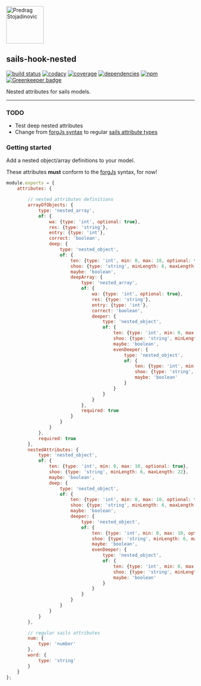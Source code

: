 <a href="http://stojadinovic.net">
  <img alt="Predrag Stojadinovic" src="https://en.stojadinovic.net/assets/images/logo-128x128-88.jpg" width="100">
</a>

## sails-hook-nested
[![build status](https://img.shields.io/travis/cope/sails-hook-nested.svg?branch=master)](https://travis-ci.org/cope/sails-hook-nested)
[![codacy](https://img.shields.io/codacy/grade/60322e02d8df469893dbb8c0a89e5cc8.svg)](https://www.codacy.com/project/cope/sails-hook-nested/dashboard)
[![coverage](https://img.shields.io/coveralls/github/cope/sails-hook-nested/master.svg)](https://coveralls.io/github/cope/sails-hook-nested?branch=master)
[![dependencies](https://david-dm.org/cope/sails-hook-nested.svg)](https://www.npmjs.com/package/sails-hook-nested)
[![npm](https://img.shields.io/npm/dt/sails-hook-nested.svg)](https://www.npmjs.com/package/sails-hook-nested) [![Greenkeeper badge](https://badges.greenkeeper.io/cope/sails-hook-nested.svg)](https://greenkeeper.io/)

Nested attributes for sails models.

---

### TODO
* Test deep nested attributes
* Change from [forgJs syntax](https://github.com/oussamahamdaoui/forgJs) to regular [sails attribute types](https://sailsjs.com/documentation/concepts/models-and-orm/attributes)

### Getting started

Add a nested object/array definitions to your model.

These attributes **must** conform to the [forgJs](https://github.com/oussamahamdaoui/forgJs) syntax, for now!

```js
module.exports = {
	attributes: {

		// nested attributes definitions
		arrayOfObjects: {
			type: 'nested_array',
			of: {
				wa: {type: 'int', optional: true},
				res: {type: 'string'},
				entry: {type: 'int'},
				correct: 'boolean',
				deep: {
					type: 'nested_object',
					of: {
						ten: {type: 'int', min: 0, max: 10, optional: true},
						shoo: {type: 'string', minLength: 6, maxLength: 22},
						maybe: 'boolean',
						deepArray: {
							type: 'nested_array',
							of: {
								wa: {type: 'int', optional: true},
								res: {type: 'string'},
								entry: {type: 'int'},
								correct: 'boolean',
								deeper: {
									type: 'nested_object',
									of: {
										ten: {type: 'int', min: 0, max: 10, optional: true},
										shoo: {type: 'string', minLength: 6, maxLength: 22},
										maybe: 'boolean',
										evenDeeper: {
											type: 'nested_object',
											of: {
												ten: {type: 'int', min: 0, max: 10, optional: true},
												shoo: {type: 'string', minLength: 6, maxLength: 22},
												maybe: 'boolean'
											}
										}
									}
								}
							},
							required: true
						}
					}
				}
			},
			required: true
		},
		nestedAttributes: {
			type: 'nested_object',
			of: {
				ten: {type: 'int', min: 0, max: 10, optional: true},
				shoo: {type: 'string', minLength: 6, maxLength: 22},
				maybe: 'boolean',
				deep: {
					type: 'nested_object',
					of: {
						ten: {type: 'int', min: 0, max: 10, optional: true},
						shoo: {type: 'string', minLength: 6, maxLength: 22},
						maybe: 'boolean',
						deeper: {
							type: 'nested_object',
							of: {
								ten: {type: 'int', min: 0, max: 10, optional: true},
								shoo: {type: 'string', minLength: 6, maxLength: 22},
								maybe: 'boolean',
								evenDeeper: {
									type: 'nested_object',
									of: {
										ten: {type: 'int', min: 0, max: 10, optional: true},
										shoo: {type: 'string', minLength: 6, maxLength: 22},
										maybe: 'boolean'
									}
								}
							}
						}
					}
				}
			}
		},

		// regular sails attributes
		num: {
			type: 'number'
		},
		word: {
			type: 'string'
		}
	}
};